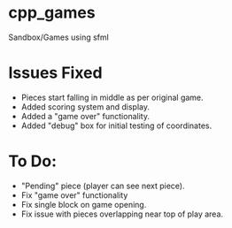 # cpp_games
Sandbox/Games using sfml


# Issues Fixed

* Pieces start falling in middle as per original game.
* Added scoring system and display.
* Added a "game over" functionality.
* Added "debug" box for initial testing of coordinates.

# To Do:

* "Pending" piece (player can see next piece).
* Fix "game over" functionality
* Fix single block on game opening.
* Fix issue with pieces overlapping near top of play area.

